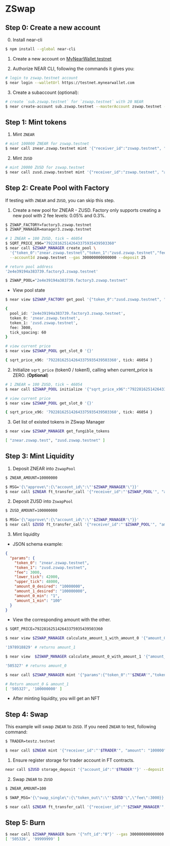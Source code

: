 # ZSwap

## Step 0: Create a new account

0. Install near-cli

```sh
$ npm install --global near-cli
```

1. Create a new account on [MyNearWallet testnet](https://testnet.mynearwallet.com/)

2. Authorize NEAR CLI, following the commands it gives you:

```sh
# login to zswap.testnet account
$ near login --walletUrl https://testnet.mynearwallet.com
```

3. Create a subaccount (optional):

```sh
# create `sub.zswap.testnet` for `zswap.testnet` with 20 NEAR
$ near create-account sub.zswap.testnet --masterAccount zswap.testnet --initialBalance 20
```

## Step 1: Mint tokens

1. Mint `ZNEAR`

```sh
# mint 100000 ZNEAR for zswap.testnet
$ near call znear.zswap.testnet mint '{"receiver_id":"zswap.testnet", "amount": "100000"}' --deposit 1 --accountId zswap.testnet
```

2. Mint `ZUSD`

```sh
# mint 20000 ZUSD for zswap.testnet
$ near call zusd.zswap.testnet mint '{"receiver_id":"zswap.testnet", "amount": "200000"}' --deposit 1 --accountId zswap.testnet
```

## Step 2: Create Pool with Factory

If testing with `ZNEAR` and `ZUSD`, you can skip this step.

1. Create a new pool for ZNEAR - ZUSD. Factory only supports creating a new pool with 2 fee levels: 0.05% and 0.3%.

```sh
$ ZSWAP_FACTORY=factory3.zswap.testnet
$ ZSWAP_MANAGER=manager3.zswap.testnet

# 1 ZNEAR = 100 ZUSD, tick ~ 46054
$ SQRT_PRICE_X96="792281625142643375935439503360"
$ near call $ZSWAP_MANAGER create_pool \
  '{"token_0":"znear.zswap.testnet","token_1":"zusd.zswap.testnet","fee":3000,"sqrt_price_x96":"'$SQRT_PRICE_X96'"}' \
  --accountId zswap.testnet --gas 300000000000000 --deposit 25

# return pool address
'2e4e39194a383739.factory3.zswap.testnet'

$ ZSWAP_POOL="2e4e39194a383739.factory3.zswap.testnet"
```

- View pool state

```sh
$ near view $ZSWAP_FACTORY get_pool '{"token_0":"zusd.zswap.testnet", "token_1":"znear.zswap.testnet","fee":3000}'

{
  pool_id: '2e4e39194a383739.factory3.zswap.testnet',
  token_0: 'znear.zswap.testnet',
  token_1: 'zusd.zswap.testnet',
  fee: 3000,
  tick_spacing: 60
}

# view current price
$ near view $ZSWAP_POOL get_slot_0 '{}'

{ sqrt_price_x96: '792281625142643375935439503360', tick: 46054 }
```

2. Initialize `sqrt_price` (token0 / token1), calling when current_price is ZERO. (**Optional**)

```sh
# 1 ZNEAR = 100 ZUSD, tick ~ 46054
$ near call $ZSWAP_POOL initialize '{"sqrt_price_x96":"792281625142643375935439503360"}' --accountId zswap.testnet

# view current price
$ near view $ZSWAP_POOL get_slot_0 '{}'

{ sqrt_price_x96: '792281625142643375935439503360', tick: 46054 }

```

3. Get list of existed tokens in ZSwap Manager

```sh
$ near view $ZSWAP_MANAGER get_fungible_tokens

[ "znear.zswap.test", "zusd.zswap.testnet" ]
```

## Step 3: Mint Liquidity

1. Deposit ZNEAR into `ZswapPool`

```sh
$ ZNEAR_AMOUNT=10000000

$ MSG='{\"approve\":{\"account_id\":\"'$ZSWAP_MANAGER'\"}}'
$ near call $ZNEAR ft_transfer_call '{"receiver_id":"'$ZSWAP_POOL'", "amount":"'$ZNEAR_AMOUNT'", "msg":"'$MSG'"}' --depositYocto 1 --gas 300000000000000 --accountId zswap.testnet
```

2. Deposit ZUSD into `ZswapPool`

```sh
$ ZUSD_AMOUNT=100000000

$ MSG='{\"approve\":{\"account_id\":\"'$ZSWAP_MANAGER'\"}}'
$ near call $ZUSD ft_transfer_call '{"receiver_id":"'$ZSWAP_POOL'", "amount":"'$ZUSD_AMOUNT'", "msg":"'$MSG'"}' --depositYocto 1 --gas 300000000000000 --accountId zswap.testnet
```

3. Mint liquidity

- JSON schema example:

```json
{
  "params": {
    "token_0": "znear.zswap.testnet",
    "token_1": "zusd.zswap.testnet",
    "fee": 3000,
    "lower_tick": 42000,
    "upper_tick": 48000,
    "amount_0_desired": "10000000",
    "amount_1_desired": "100000000",
    "amount_0_min": "1",
    "amount_1_min": "100"
  }
}
```

- View the corresponding amount with the other.

```sh
$ SQRT_PRICE=792281625142643375935439503360

$ near view $ZSWAP_MANAGER calculate_amount_1_with_amount_0 '{"amount_0":"'$ZNEAR_AMOUNT'","sqrt_price_x96":"'$SQRT_PRICE'","lower_tick":42000,"upper_tick":48000}'

'1978918829' # returns amount_1

$ near view  $ZSWAP_MANAGER calculate_amount_0_with_amount_1 '{"amount_1":"'$ZUSD_AMOUNT'","sqrt_price_x96":"'$SQRT_PRICE'","lower_tick":42000,"upper_tick":48000}'

'505327' # returns amount_0
```

```sh
$ near call $ZSWAP_MANAGER mint '{"params":{"token_0":"'$ZNEAR'","token_1":"'$ZUSD'","fee":3000,"lower_tick":42000,"upper_tick":48000, "amount_0_desired":"'$ZNEAR_AMOUNT'","amount_1_desired":"'$ZUSD_AMOUNT'","amount_0_min":"100","amount_1_min":"100"}}' --gas 300000000000000 --accountId zswap.testnet --deposit 0.1

# Return amount_0 & amount_1
[ '505327', '100000000' ]
```

- After minting liquidity, you will get an NFT

## Step 4: Swap

This example will swap `ZNEAR` to `ZUSD`. If you need `ZNEAR` to test, following command:

```sh
$ TRADER=testz.testnet

$ near call $ZNEAR mint '{"receiver_id":"'$TRADER'", "amount": "100000"}' --deposit 1 --accountId $TRADER
```

1. Ensure register storage for trader account in FT contracts.

```sh
near call $ZUSD storage_deposit '{"account_id":"'$TRADER'"}' --deposit 1 --accountId $TRADER
```

2. Swap `ZNEAR` to `ZUSD`

```sh
$ ZNEAR_AMOUNT=100

$ SWAP_MSG='{\"swap_single\":{\"token_out\":\"'$ZUSD'\",\"fee\":3000}}'

$ near call $ZNEAR ft_transfer_call '{"receiver_id":"'$ZSWAP_MANAGER'", "amount":"'$ZNEAR_AMOUNT'", "msg":"'$SWAP_MSG'"}' --gas 300000000000000 --accountId $TRADER --depositYocto 1
```

## Step 5: Burn

```sh
$ near call $ZSWAP_MANAGER burn '{"nft_id":"0"}' --gas 300000000000000 --accountId zswap.testnet
[ '505326', '99999999' ]
```
